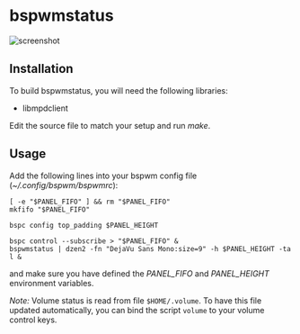 bspwmstatus
===========

![screenshot](https://raw.github.com/ok100/bspwmstatus/master/screen.png)

Installation
------------

To build bspwmstatus, you will need the following libraries:

* libmpdclient

Edit the source file to match your setup and run *make*.

Usage
-----
Add the following lines into your bspwm config file (*~/.config/bspwm/bspwmrc*):

    [ -e "$PANEL_FIFO" ] && rm "$PANEL_FIFO"
    mkfifo "$PANEL_FIFO"
    
    bspc config top_padding $PANEL_HEIGHT
    
    bspc control --subscribe > "$PANEL_FIFO" &
    bspwmstatus | dzen2 -fn "DejaVu Sans Mono:size=9" -h $PANEL_HEIGHT -ta l &

and make sure you have defined the *PANEL_FIFO* and *PANEL_HEIGHT* environment variables.

*Note:* Volume status is read from file `$HOME/.volume`. To have this file updated
automatically, you can bind the script `volume` to your volume control keys.
